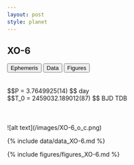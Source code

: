```yaml
---
layout: post
style: planet
---
```

<script src="../js/planets.js"></script>

## XO-6

<!-- Tab links -->
<div class="tab">
<button class="tablinks" onclick="openCity(event, 'Ephemeris')">Ephemeris</button>
<button class="tablinks" onclick="openCity(event, 'Data')">Data</button>
<button class="tablinks" onclick="openCity(event, 'Figures')">Figures</button>
</div>

<!-- Tab content -->
<div id="Ephemeris" class="tabcontent" markdown="1">
<br/><br/>
$$P = 3.7649925(14) $$ day <br/>
$$T_0 = 2459032.189012(87) $$ BJD TDB
<br/><br/>
<br/><br/>
![alt text](/images/XO-6_o_c.png)
</div>


<div id="Data" class="tabcontent" markdown="1">

{% include data/data_XO-6.md %}

</div>

<div id="Figures" class="tabcontent" markdown="1">
{% include figures/figures_XO-6.md %}
</div>


<script src="../js/tabs.js"></script>


